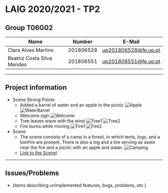 # LAIG 2020/2021 - TP2

## Group T06G02

| Name                       | Number    | E-Mail              |
| ---------------------------| --------- | --------------------|
| Clara Alves Martins        | 201806528 | up201806528@fe.up.pt|
| Beatriz Costa Silva Mendes | 201806551 | up201806551@fe.up.pt|

----
## Project information

- Scene Strong Points
  - Added a barrel of water and an apple to the picnic ![Apple](img/apple.png) ![WaterBarrel](img/water_barrel.png)
  - Welcome sign ![Welcome](img/welcome.png)
  - Tree leaves wave with the wind ![Tree1](img/tree1.png) ![Tree2](img/tree2.png)
  - Fire burns while moving ![Fire1](img/bonfire1.png) ![Fire2](img/bonfire2.png)
- Scene
  - The scene consists of a camp in a forest, in which tents, logs, and a bonfire are present. There is also a log and a tire serving as seats near the fire and a picnic with an apple and water. ![Camping](img/camping.png?raw=true)
  - [Link to the Scene](https://git.fe.up.pt/laig/laig-2020-2021/t06/laig-t06-g02/-/blob/master/TP1/scenes/LAIG_TP1_XML_T6G02.xml))
----
## Issues/Problems

- (items describing unimplemented features, bugs, problems, etc.)
